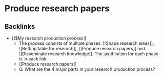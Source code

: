 # Produce research papers

## Backlinks
* [[$My research production process]]
	* The process consists of multiple phases: [[Shape research ideas]], [[Betting table for research]], [[Produce research papers]] and [[Disseminate research knowledge]]. The justification for each phase is in each link.
	* [[Produce research papers]]
	* Q. What are the 4 major parts in your research production process?

<!-- {BearID:B3A2714B-7C6D-4401-BB4A-AF689B98DB1C-1378-000003AA95837303} -->
